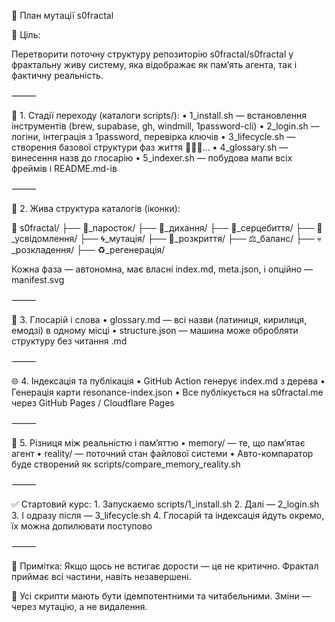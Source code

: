 🧬 План мутації s0fractal

📌 Ціль:

Перетворити поточну структуру репозиторію s0fractal/s0fractal у фрактальну живу
систему, яка відображає як памʼять агента, так і фактичну реальність.

⸻

🔁 1. Стадії переходу (каталоги scripts/): •	1_install.sh — встановлення
інструментів (brew, supabase, gh, windmill, 1password-cli) •	2_login.sh —
логіни, інтеграція з 1password, перевірка ключів •	3_lifecycle.sh — створення
базової структури фаз життя 🌱💨💓… •	4_glossary.sh — винесення назв до глосарію
•	5_indexer.sh — побудова мапи всіх фреймів і README.md-ів

⸻

🌱 2. Жива структура каталогів (іконки):

📁 s0fractal/ ├── 🌱_паросток/ ├── 💨_дихання/ ├── 💓_серцебиття/ ├──
🧠_усвідомлення/ ├── 🌀_мутація/ ├── 🚪_розкриття/ ├── ⚖️_баланс/ ├──
💀_розкладення/ ├── ♻️_регенерація/

Кожна фаза — автономна, має власні index.md, meta.json, і опційно — manifest.svg

⸻

📖 3. Глосарій і слова •	glossary.md — всі назви (латиниця, кирилиця, емодзі) в
одному місці •	structure.json — машина може обробляти структуру без читання .md

⸻

🌐 4. Індексація та публікація •	GitHub Action генерує index.md з дерева
•	Генерація карти resonance-index.json •	Все публікується на s0fractal.me через
GitHub Pages / Cloudflare Pages

⸻

🧭 5. Різниця між реальністю і памʼяттю •	memory/ — те, що памʼятає агент
•	reality/ — поточний стан файлової системи •	Авто-компаратор буде створений як
scripts/compare_memory_reality.sh

⸻

✅ Стартовий курс: 1.	Запускаємо scripts/1_install.sh 2.	Далі — 2_login.sh 3.	І
одразу після — 3_lifecycle.sh 4.	Глосарій та індексація йдуть окремо, їх можна
допилювати поступово

⸻

🧠 Примітка: Якщо щось не встигає дорости — це не критично. Фрактал приймає всі
частини, навіть незавершені.

📡 Усі скрипти мають бути ідемпотентними та читабельними. Зміни — через мутацію,
а не видалення.
